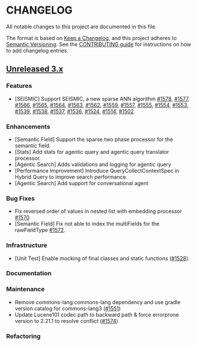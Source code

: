 # CHANGELOG
All notable changes to this project are documented in this file.

The format is based on [Keep a Changelog](https://keepachangelog.com/en/1.0.0/), and this project adheres to [Semantic Versioning](https://semver.org/spec/v2.0.0.html). See the [CONTRIBUTING guide](./CONTRIBUTING.md#Changelog) for instructions on how to add changelog entries.

## [Unreleased 3.x](https://github.com/opensearch-project/neural-search/compare/main...HEAD)

### Features

- [SEISMIC] Support SEISMIC, a new sparse ANN algorithm [#1578](https://github.com/opensearch-project/neural-search/pull/1578), [#1577](https://github.com/opensearch-project/neural-search/pull/1577), [#1566](https://github.com/opensearch-project/neural-search/pull/1566), [#1565](https://github.com/opensearch-project/neural-search/pull/1565), [#1564](https://github.com/opensearch-project/neural-search/pull/1564), [#1563](https://github.com/opensearch-project/neural-search/pull/1563), [#1562](https://github.com/opensearch-project/neural-search/pull/1562), [#1559](https://github.com/opensearch-project/neural-search/pull/1559), [#1557](https://github.com/opensearch-project/neural-search/pull/1557), [#1555](https://github.com/opensearch-project/neural-search/pull/1555), [#1554](https://github.com/opensearch-project/neural-search/pull/1554), [#1553](https://github.com/opensearch-project/neural-search/pull/1553), [#1539](https://github.com/opensearch-project/neural-search/pull/1539), [#1538](https://github.com/opensearch-project/neural-search/pull/1538), [#1537](https://github.com/opensearch-project/neural-search/pull/1537), [#1536](https://github.com/opensearch-project/neural-search/pull/1536), [#1524](https://github.com/opensearch-project/neural-search/pull/1524), [#1514](https://github.com/opensearch-project/neural-search/pull/1514), [#1502](https://github.com/opensearch-project/neural-search/pull/1502)

### Enhancements

- [Semantic Field] Support the sparse two phase processor for the semantic field.
- [Stats] Add stats for agentic query and agentic query translator processor.
- [Agentic Search] Adds validations and logging for agentic query
- [Performance Improvement] Introduce QueryCollectContextSpec in Hybrid Query to improve search performance.
- [Agentic Search] Add support for conversational agent

### Bug Fixes
- Fix reversed order of values in nested list with embedding processor [#1570](https://github.com/opensearch-project/neural-search/pull/1570)
- [Semantic Field] Fix not able to index the multiFields for the rawFieldType [#1572](https://github.com/opensearch-project/neural-search/pull/1572).

### Infrastructure

- [Unit Test] Enable mocking of final classes and static functions ([#1528](https://github.com/opensearch-project/neural-search/pull/1528)).

### Documentation

### Maintenance

- Remove commons-lang:commons-lang dependency and use gradle version catalog for commons-lang3 ([#1551](https://github.com/opensearch-project/neural-search/pull/1551))
- Update Lucene101 codec path to backward path & force errorprone version to 2.21.1 to resolve conflict ([#1574](https://github.com/opensearch-project/neural-search/pull/1574))

### Refactoring

